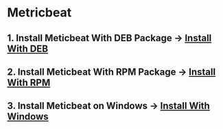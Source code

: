 # Metricbeat

## 1. Install Meticbeat With DEB Package -&gt; [Install With DEB](https://artifacts.elastic.co/downloads/beats/metricbeat/metricbeat-7.4.2-amd64.deb)

## 2. Install Meticbeat With RPM Package -&gt; [Install With RPM](https://artifacts.elastic.co/downloads/beats/metricbeat/metricbeat-7.4.2-x86_64.rpm)

## 3. Install Meticbeat on Windows -&gt; [Install With Windows](https://artifacts.elastic.co/downloads/beats/metricbeat/metricbeat-7.4.2-windows-x86_64.zip)

